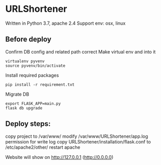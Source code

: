 # URLShortener
Written in Python 3.7, apache 2.4
Support env: osx, linux

## Before deploy
Confirm DB config and related path correct
Make virtual env and into it
```
virtualenv pyvenv
source pyvenv/bin/activate
```

Install required packages
```
pip install -r requirement.txt
```

Migrate DB
```
export FLASK_APP=main.py
flask db upgrade
```

## Deploy steps:
copy project to /var/www/
modify /var/www/URLShortener/app.log permission for write log
copy URLShortener/installation/flask.conf to /etc/apache2/other/
restart apache

Website will show on http://127.0.0.1 (http://0.0.0.0)
